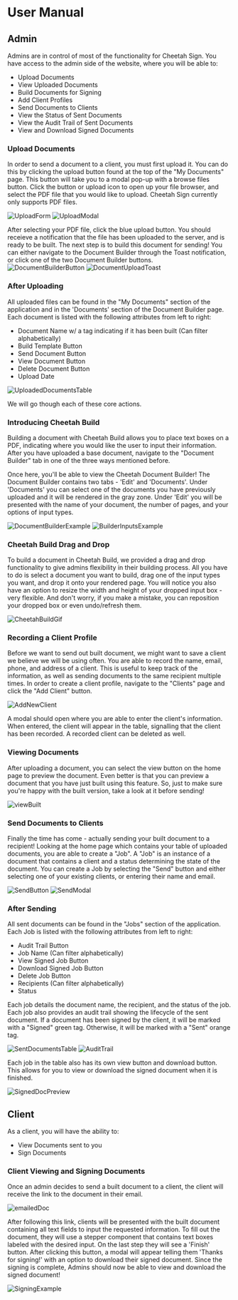 # User Manual

## Admin

Admins are in control of most of the functionality for Cheetah Sign. You have access to the admin side of the website, where
you will be able to:

- Upload Documents
- View Uploaded Documents
- Build Documents for Signing
- Add Client Profiles
- Send Documents to Clients
- View the Status of Sent Documents
- View the Audit Trail of Sent Documents
- View and Download Signed Documents

### Upload Documents

In order to send a document to a client, you must first upload it. You can do this by clicking the upload button found at the
top of the "My Documents" page.
This button will take you to a
modal pop-up with a browse files
button. Click the button or upload icon to open up your file browser, and select the PDF file that you would like to upload. Cheetah Sign currently only supports PDF files.

![UploadForm](./images/UploadDocumentsButton.png)
![UploadModal](./images/UploadModal.png)

After selecting your PDF file, click the blue upload button. You should receieve a notification that the file has been uploaded to the server, and is ready to be built. The next step is to build this document for sending! You can either navigate to the Document Builder through the Toast notification, or click one of the two Document Builder buttons.
![DocumentBuilderButton](./images/DocumentBuilderButton.png)
![DocumentUploadToast](./images/DocumentUploadToast.png)

### After Uploading

All uploaded files can be found in the "My Documents" section of the application and in the 'Documents' section of the Document Builder page. Each document is listed
with the following attributes from left to right:

- Document Name w/ a tag indicating if it has been built (Can filter alphabetically)
- Build Template Button
- Send Document Button
- View Document Button
- Delete Document Button
- Upload Date

![UploadedDocumentsTable](./images/UpDocumentsTable.png)

We will go though each of these core actions.

### Introducing Cheetah Build

Building a document with Cheetah Build allows you to place text boxes on a PDF, indicating where you would like the user to input their information.
After you have uploaded a base document, navigate to the "Document Builder" tab in one of the three ways mentioned before.

Once here, you'll be able to view the Cheetah Document Builder! The Document Builder contains two tabs - 'Edit' and
'Documents'. Under 'Documents' you can select one of the documents you have previously uploaded and it will be rendered in the gray zone. Under 'Edit' you will be presented with the name of your document, the number of pages, and your options of input types.

![DocumentBuilderExample](./images/documentBuilderExample.png)
![BuilderInputsExample](./images/BuilderInputs.png)

### Cheetah Build Drag and Drop

To build a document in Cheetah Build, we provided a drag and drop functionality to give admins flexibility in their building process. All you have to do is select a document you want to build, drag one of the input types you want, and drop it onto your rendered page. You will notice you also have an option to resize the width and height of your dropped input box - very flexible. And don't worry, if you make a mistake, you can reposition your dropped box or even undo/refresh them.

![CheetahBuildGif](https://media4.giphy.com/media/v1.Y2lkPTc5MGI3NjExeXNocWZhN3RlZXNzMzN2cXgwd2kzNjZoZ2txNm5xYWc0dXNoY2o5ciZlcD12MV9pbnRlcm5hbF9naWZfYnlfaWQmY3Q9Zw/0XkX4HG0RXSMVIjweA/giphy.gif)

### Recording a Client Profile

Before we want to send out built document, we might want to save a client we believe we will be using often. You are able to record the name, email, phone, and address of a client. This is useful to keep track of the information, as well as sending
documents to the same recipient multiple times. In order to create a client profile, navigate to the "Clients" page and
click the "Add Client" button.

![AddNewClient](./images/ClientButtonAdd.png)

A modal should open where you are able to enter the client's information. When entered, the client will appear in the table,
signalling that the client has been recorded. A recorded client can be deleted as well.

### Viewing Documents

After uploading a document, you can select the view button on the home page to preview the document. Even better is that you can preview a document that you have just built using this feature. So, just to make sure you're happy with the built version, take a look at it before sending!

![viewBuilt](./images/ViewBuiltDocument.png)

### Send Documents to Clients

Finally the time has come - actually sending your built document to a recipient! Looking at the home page which contains your table of uploaded documents, you are able to create a "Job". A "Job" is an instance of a document that contains
a client and a status determining the state of the document. You can create a Job by selecting the "Send" button and either selecting one of your existing clients, or entering their name and email.

![SendButton](./images/SendButton.PNG)
![SendModal](./images/SendModal.png)

### After Sending

All sent documents can be found in the "Jobs" section of the application. Each Job is listed
with the following attributes from left to right:

- Audit Trail Button
- Job Name (Can filter alphabetically)
- View Signed Job Button
- Download Signed Job Button
- Delete Job Button
- Recipients (Can filter alphabetically)
- Status

Each job details the document name, the recipient,
and the status of the job. Each job also provides an audit trail showing the lifecycle of the sent document. If a document has been signed by the client, it will be marked with a "Signed" green tag. Otherwise,
it will be marked with a "Sent" orange tag.

![SentDocumentsTable](./images/SentDocumentsTable.PNG)
![AuditTrail](./images/AuditTrail.png)

Each job in the table also has its own view button and download button. This allows for you to view or download the signed document when it is finished.

![SignedDocPreview](./images/SignedDocumentPreview.png)

## Client

As a client, you will have the ability to:

- View Documents sent to you
- Sign Documents

### Client Viewing and Signing Documents

Once an admin decides to send a built document to a client, the client will receive the link to the document in their email.

![emailedDoc](./images/EmailedDocument.png)

After following this link, clients will be presented with the built document containing all text fields to input the requested information. To fill out the document, they will use a stepper component that contains text boxes labeled with the desired input. On the last step they will see a 'Finish' button. After clicking this button, a modal will appear telling them 'Thanks for signing!' with an option to download their signed document. Since the signing is complete, Admins should now be able to view and download the signed document!

![SigningExample](https://media2.giphy.com/media/v1.Y2lkPTc5MGI3NjExZjB5aGtlZjYwZTkyeGF5em0yenZjbXlqcjdhN3R6bzc0b2tkamFlMCZlcD12MV9pbnRlcm5hbF9naWZfYnlfaWQmY3Q9Zw/uDBLLOmgdgDf5RzUs7/giphy.gif)
